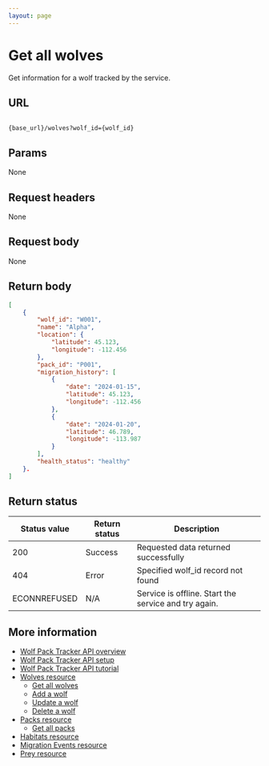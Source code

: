 ```yaml
---
layout: page
---
```


# Get all wolves

Get information for a wolf tracked by the service.

## URL

```shell

{base_url}/wolves?wolf_id={wolf_id}
```

## Params

None

## Request headers

None

## Request body

None

## Return body

```JSON
[
    {
        "wolf_id": "W001",
        "name": "Alpha",
        "location": {
            "latitude": 45.123,
            "longitude": -112.456
        },
        "pack_id": "P001",
        "migration_history": [
            {
                "date": "2024-01-15",
                "latitude": 45.123,
                "longitude": -112.456
            },
            {
                "date": "2024-01-20",
                "latitude": 46.789,
                "longitude": -113.987
            }
        ],
        "health_status": "healthy"
    }.   
]
```

## Return status

| Status value | Return status | Description |
| ------------- | ----------- | ----------- |
| 200 | Success | Requested data returned successfully |
| 404 | Error | Specified wolf_id record not found |
|  ECONNREFUSED | N/A | Service is offline. Start the service and try again. |

## More information

* [Wolf Pack Tracker API overview](../index.md)
* [Wolf Pack Tracker API setup](../getting-started.md)
* [Wolf Pack Tracker API tutorial](../_config.ymltutorials/tutorials.md)
* [Wolves resource](wolves.md)
    * [Get all wolves](wolves-get-all.md)
    * [Add a wolf](wolves-post.md)
    * [Update a wolf](wolves-put.md)
    * [Delete a wolf](wolves-delete.md)
* [Packs resource](packs.md)
    * [Get all packs](packs-get-all.md)
* [Habitats resource](habitats.md)
* [Migration Events resource](migration-events.md)
* [Prey resource](prey.md)
